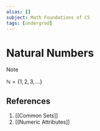 ```yaml
---
alias: []
subject: Math Foundations of CS
tags: [undergrad]
---
```

# Natural Numbers

> [!note]
> $\mathbb{N} = \{1,2,3,...\}$

## References
1. [[Common Sets]]
2. [[Numeric Attributes]]
